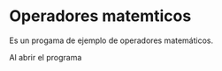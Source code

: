<h1>Operadores matemticos</h1>

Es un progama de ejemplo de operadores matemáticos.

Al abrir el programa
